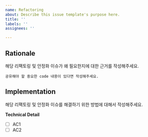```yaml
---
name: Refactoring
about: Describe this issue template's purpose here.
title: ''
labels: ''
assignees: ''

---
```


Rationale
---------
해당 리팩토링 및 안정화 이슈가 왜 필요한지에 대한 근거를 작성해주세요.

```
공유해야 할 중요한 code 내용이 있다면 작성해주세요.
```

Implementation
--------------
해당 리팩토링 및 안정화 이슈를 해결하기 위한 방법에 대해서 작성해주세요.

**Technical Detail**
<!--해당 feature가 완료되었다고 판단하기 위한 유저 입장에서의 시나리오 (주로 PD, PM 작성)-->
- [ ] AC1
- [ ] AC2
